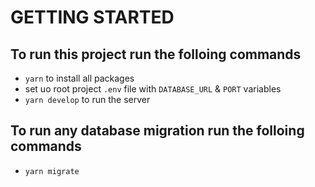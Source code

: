 # GETTING STARTED

## To run this project run the folloing commands

- `yarn` to install all packages
- set uo root project `.env` file with `DATABASE_URL` & `PORT` variables
- `yarn develop` to run the server

## To run any database migration run the folloing commands

- `yarn migrate` 


